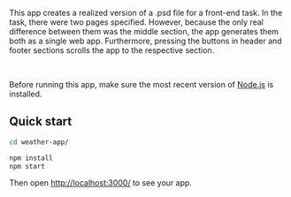 This app creates a realized version of a .psd file for a front-end task. In the task, there were two pages specified. However, because the only real difference between them was the middle section, the app generates them both as a single web app. Furthermore, pressing the buttons in header and footer sections scrolls the app to the respective section.

<br/>

Before running this app, make sure the most recent version of [Node.js](https://nodejs.org/en/) is installed.

## Quick start

```sh
cd weather-app/

npm install
npm start
```

Then open [http://localhost:3000/](http://localhost:3000/) to see your app.
